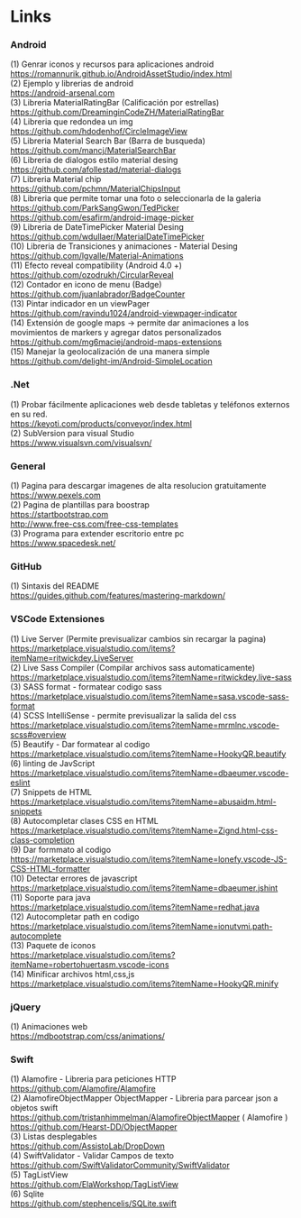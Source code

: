 # Links

### **Android**
(1) Genrar iconos y recursos para aplicaciones android <br>
https://romannurik.github.io/AndroidAssetStudio/index.html <br>
(2) Ejemplo y librerias de android <br>
https://android-arsenal.com <br>
(3) Libreria MaterialRatingBar (Calificación por estrellas) <br>
https://github.com/DreaminginCodeZH/MaterialRatingBar <br>
(4) Libreria que redondea un img <br>
https://github.com/hdodenhof/CircleImageView <br>
(5) Libreria Material Search Bar (Barra de busqueda) <br>
https://github.com/mancj/MaterialSearchBar <br>
(6) Libreria de dialogos estilo material desing <br>
https://github.com/afollestad/material-dialogs <br>
(7) Libreria Material chip <br>
https://github.com/pchmn/MaterialChipsInput <br>
(8) Libreria que permite tomar una foto o seleccionarla de la galeria <br>
https://github.com/ParkSangGwon/TedPicker <br>
https://github.com/esafirm/android-image-picker <br>
(9) Libreria de DateTimePicker Material Desing <br>
https://github.com/wdullaer/MaterialDateTimePicker<br>
(10) Libreria de  Transiciones y animaciones - Material Desing <br>
https://github.com/lgvalle/Material-Animations <br>
(11) Efecto reveal compatibility (Android 4.0 +) <br>
https://github.com/ozodrukh/CircularReveal <br>
(12) Contador en icono de menu (Badge) <br> 
https://github.com/juanlabrador/BadgeCounter <br>
(13) Pintar indicador en un viewPager <br>
https://github.com/ravindu1024/android-viewpager-indicator <br>
(14) Extensión de google maps -> permite dar animaciones a los movimientos de markers y agregar datos personalizados  <br>
https://github.com/mg6maciej/android-maps-extensions <br>
(15) Manejar la geolocalización de una manera simple  <br>
https://github.com/delight-im/Android-SimpleLocation

### **.Net**
(1) Probar fácilmente aplicaciones web desde tabletas y teléfonos externos en su red.<br>
https://keyoti.com/products/conveyor/index.html <br>
(2) SubVersion para visual Studio<br>
https://www.visualsvn.com/visualsvn/ 

### **General**
(1) Pagina para descargar imagenes de alta resolucion gratuitamente <br>
https://www.pexels.com<br>
(2) Pagina de plantillas para boostrap <br>
https://startbootstrap.com <br>
http://www.free-css.com/free-css-templates <br>
(3) Programa para extender escritorio entre pc <br>
https://www.spacedesk.net/ 

### **GitHub**
(1) Sintaxis del README <br>
https://guides.github.com/features/mastering-markdown/

###  **VSCode Extensiones**
(1) Live Server (Permite previsualizar cambios sin recargar la pagina)<br>
https://marketplace.visualstudio.com/items?itemName=ritwickdey.LiveServer<br>
(2) Live Sass Compiler (Compilar archivos sass automaticamente)<br>
https://marketplace.visualstudio.com/items?itemName=ritwickdey.live-sass<br>
(3) SASS format - formatear codigo sass<br>
https://marketplace.visualstudio.com/items?itemName=sasa.vscode-sass-format<br>
(4) SCSS IntelliSense - permite previsualizar la salida del css<br>
https://marketplace.visualstudio.com/items?itemName=mrmlnc.vscode-scss#overview <br>
(5) Beautify -  Dar formatear al codigo  <br>
https://marketplace.visualstudio.com/items?itemName=HookyQR.beautify <br>
(6) linting de JavScript <br>
https://marketplace.visualstudio.com/items?itemName=dbaeumer.vscode-eslint <br>
(7) Snippets de HTML <br>
https://marketplace.visualstudio.com/items?itemName=abusaidm.html-snippets <br>
(8) Autocompletar clases CSS en HTML <br>
https://marketplace.visualstudio.com/items?itemName=Zignd.html-css-class-completion <br>
(9) Dar formmato al codigo <br>
https://marketplace.visualstudio.com/items?itemName=lonefy.vscode-JS-CSS-HTML-formatter <br>
(10) Detectar errores de javascript <br>
https://marketplace.visualstudio.com/items?itemName=dbaeumer.jshint <br>
(11) Soporte para java <br>
https://marketplace.visualstudio.com/items?itemName=redhat.java <br>
(12) Autocompletar path en codigo <br>
https://marketplace.visualstudio.com/items?itemName=ionutvmi.path-autocomplete <br>
(13) Paquete de iconos <br>
https://marketplace.visualstudio.com/items?itemName=robertohuertasm.vscode-icons <br>
(14) Minificar archivos html,css,js <br>
https://marketplace.visualstudio.com/items?itemName=HookyQR.minify

### **jQuery**
(1) Animaciones web<br>
https://mdbootstrap.com/css/animations/

### **Swift**
(1) Alamofire - Libreria para peticiones HTTP <br>
https://github.com/Alamofire/Alamofire <br>
(2) AlamofireObjectMapper  ObjectMapper - Libreria para parcear json a objetos swift <br>
https://github.com/tristanhimmelman/AlamofireObjectMapper  ( Alamofire ) <br>
https://github.com/Hearst-DD/ObjectMapper  <br>
(3) Listas desplegables <br>
https://github.com/AssistoLab/DropDown <br>
(4) SwiftValidator - Validar Campos de texto <br>
https://github.com/SwiftValidatorCommunity/SwiftValidator <br>
(5) TagListView <br>
https://github.com/ElaWorkshop/TagListView <br>
(6) Sqlite <br>
https://github.com/stephencelis/SQLite.swift 




